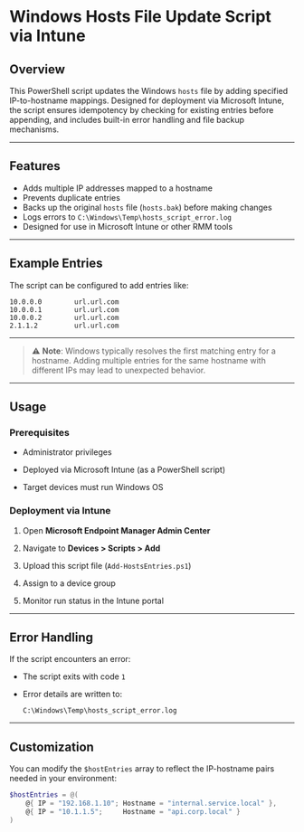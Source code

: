 # Windows Hosts File Update Script via Intune

## Overview

This PowerShell script updates the Windows `hosts` file by adding specified IP-to-hostname mappings. Designed for deployment via Microsoft Intune, the script ensures idempotency by checking for existing entries before appending, and includes built-in error handling and file backup mechanisms.


---

## Features

- Adds multiple IP addresses mapped to a hostname
- Prevents duplicate entries
- Backs up the original `hosts` file (`hosts.bak`) before making changes
- Logs errors to `C:\Windows\Temp\hosts_script_error.log`
- Designed for use in Microsoft Intune or other RMM tools

---

## Example Entries

The script can be configured to add entries like:

```text
10.0.0.0        url.url.com
10.0.0.1        url.url.com
10.0.0.2        url.url.com
2.1.1.2         url.url.com
```
---


> ⚠️ **Note**: Windows typically resolves the first matching entry for a hostname. Adding multiple entries for the same hostname with different IPs may lead to unexpected behavior.

---

## Usage

### Prerequisites

-   Administrator privileges
    
-   Deployed via Microsoft Intune (as a PowerShell script)
    
-   Target devices must run Windows OS
    

### Deployment via Intune

1.  Open **Microsoft Endpoint Manager Admin Center**
    
2.  Navigate to **Devices > Scripts > Add**
    
3.  Upload this script file (`Add-HostsEntries.ps1`)
    
4.  Assign to a device group
    
5.  Monitor run status in the Intune portal
    

---

## Error Handling

If the script encounters an error:

-   The script exits with code `1`
    
-   Error details are written to:
    
    ```pgsql
    C:\Windows\Temp\hosts_script_error.log
    ```
    

---

## Customization

You can modify the `$hostEntries` array to reflect the IP-hostname pairs needed in your environment:

```powershell
$hostEntries = @(
    @{ IP = "192.168.1.10"; Hostname = "internal.service.local" },
    @{ IP = "10.1.1.5";     Hostname = "api.corp.local" }
)

```


